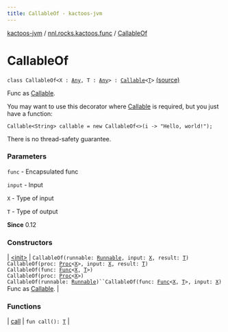 ```yaml
---
title: CallableOf - kactoos-jvm
---
```


[kactoos-jvm](../../index.html) / [nnl.rocks.kactoos.func](../index.html) / [CallableOf](./index.html)

# CallableOf

`class CallableOf<X : `[`Any`](https://kotlinlang.org/api/latest/jvm/stdlib/kotlin/-any/index.html)`, T : `[`Any`](https://kotlinlang.org/api/latest/jvm/stdlib/kotlin/-any/index.html)`> : `[`Callable`](http://docs.oracle.com/javase/8/docs/api/java/util/concurrent/Callable.html)`<`[`T`](index.html#T)`>` [(source)](https://github.com/neonailol/kactoos/blob/master/kactoos-jvm/src/main/kotlin/nnl/rocks/kactoos/func/CallableOf.kt#L26)

Func as [Callable](http://docs.oracle.com/javase/8/docs/api/java/util/concurrent/Callable.html).

You may want to use this decorator where
[Callable](http://docs.oracle.com/javase/8/docs/api/java/util/concurrent/Callable.html) is required, but you just have a function:

```
Callable<String> callable = new CallableOf<>(i -> "Hello, world!");
```

There is no thread-safety guarantee.

### Parameters

`func` - Encapsulated func

`input` - Input

`X` - Type of input

`T` - Type of output

**Since**
0.12

### Constructors

| [&lt;init&gt;](-init-.html) | `CallableOf(runnable: `[`Runnable`](http://docs.oracle.com/javase/8/docs/api/java/lang/Runnable.html)`, input: `[`X`](index.html#X)`, result: `[`T`](index.html#T)`)`<br>`CallableOf(proc: `[`Proc`](../../nnl.rocks.kactoos/-proc/index.html)`<`[`X`](index.html#X)`>, input: `[`X`](index.html#X)`, result: `[`T`](index.html#T)`)`<br>`CallableOf(func: `[`Func`](../../nnl.rocks.kactoos/-func/index.html)`<`[`X`](index.html#X)`, `[`T`](index.html#T)`>)`<br>`CallableOf(proc: `[`Proc`](../../nnl.rocks.kactoos/-proc/index.html)`<`[`X`](index.html#X)`>)`<br>`CallableOf(runnable: `[`Runnable`](http://docs.oracle.com/javase/8/docs/api/java/lang/Runnable.html)`)``CallableOf(func: `[`Func`](../../nnl.rocks.kactoos/-func/index.html)`<`[`X`](index.html#X)`, `[`T`](index.html#T)`>, input: `[`X`](index.html#X)`)`<br>Func as [Callable](http://docs.oracle.com/javase/8/docs/api/java/util/concurrent/Callable.html). |

### Functions

| [call](call.html) | `fun call(): `[`T`](index.html#T) |

